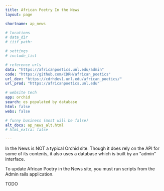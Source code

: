```yaml
---
title: African Poetry In the News
layout: page

shortname: ap_news

# locations
# data_dir
# iiif_path:

# settings
# include_list

# reference urls
data: "https://africanpoetics.unl.edu/admin"
code: "https://github.com/CDRH/african_poetics"
url_dev: "https://cdrhdev1.unl.edu/african_poetics/"
url_prod: "https://africanpoetics.unl.edu"

# website tech
app: orchid
search: es populated by database
html: false
webs: false

# funny business (most will be false)
alt_docs: ap_news_alt.html
# html_extra: false

---
```


<p>In the News is NOT a typical Orchid site. Though it does rely on the API for some of its contents, it also uses a database which is built by an "admin" interface.</p>

<p>To update African Poetry in the News site, you must run scripts from the Admin rails application.</p>

<p>TODO</p>

